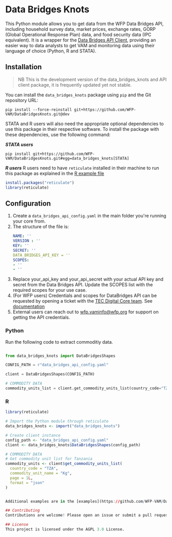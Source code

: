 # Data Bridges Knots

This Python module allows you to get data from the WFP Data Bridges API, including household survey data, market prices, exchange rates, GORP (Global Operational Response Plan) data, and food security data (IPC equivalent). It is a wrapper for the [Data Bridges API Client](https://github.com/WFP-VAM/DataBridgesAPI), providing an easier way to data analysts to get VAM and monitoring data using their language of choice (Python, R and STATA).

## Installation

> NB This is the development version of the data_bridges_knots and API client package, it is frequently updated yet not stable.

You can install the `data_bridges_knots` package using `pip` and the Git repository URL:

```
pip install --force-reinstall git+https://github.com/WFP-VAM/DataBridgesKnots.git@dev
```

STATA and R users will also need the appropriate optional dependencies to use this package in their respective software. To install the package with these dependencies, use the following command:

***STATA users***
```
pip install git+https://github.com/WFP-VAM/DataBridgesKnots.git#egg=data_bridges_knots[STATA]
```

***R users***
R users need to have `reticulate` installed in their machine to run this package as explained in the [R example file](examples/example_R.R)

```R
install.packages("reticulate")
library(reticulate)
```

## Configuration
1. Create a ```data_bridges_api_config.yaml``` in the main folder you're running your core from.
2. The structure of the file is: 
    ```yaml
    NAME: ''
    VERSION : ''
    KEY: ''
    SECRET: ''
    DATA_BRIDGES_API_KEY = ''
    SCOPES:
    - ''
    - ''
    ```
1. Replace your_api_key and your_api_secret with your actual API key and secret from the Data Bridges API. Update the SCOPES list with the required scopes for your use case.
2. (For WFP users) Credentials and scopes for DataBridges API can be requested by opening a ticket with the [TEC Digital Core team](https://dev.azure.com/worldfoodprogramme/Digital%20Core/_workitems). See [documentation](https://docs.api.wfp.org/consumers/index.html#application-accounts)
3. External users can reach out to [wfp.vaminfo@wfp.org](mailto:wfp.vaminfo@wfp.org) for support on getting the API credentials.

### Python
Run the following code to extract commoditiy data. 

```python

from data_bridges_knots import DataBridgesShapes

CONFIG_PATH = r"data_bridges_api_config.yaml"

client = DataBridgesShapes(CONFIG_PATH)

# COMMODITY DATA
commodity_units_list = client.get_commodity_units_list(country_code="TZA", commodity_unit_name="Kg", page=1, format='json')

```

### R 

```R
library(reticulate)

# Import the Python module through reticulate
data_bridges_knots <- import("data_bridges_knots")

# Create client instance
config_path <- "data_bridges_api_config.yaml"
client <- data_bridges_knots$DataBridgesShapes(config_path)

# COMMODITY DATA
# Get commodity unit list for Tanzania
commodity_units <- client$get_commodity_units_list(
  country_code = "TZA",
  commodity_unit_name = "Kg",
  page = 1L,
  format = "json"
)


Additional examples are in the [examples](https://github.com/WFP-VAM/DataBridgesKnots/tree/main/examples) folder.

## Contributing
Contributions are welcome! Please open an issue or submit a pull request if you have any improvements or bug fixes.

## License
This project is licensed under the AGPL 3.0 License.
